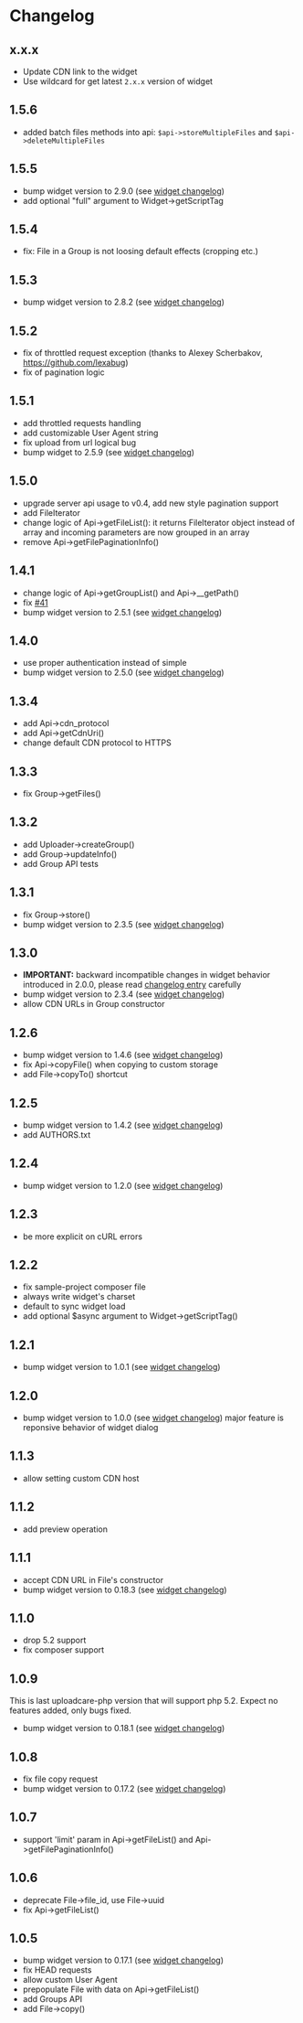 # Changelog

## x.x.x
- Update CDN link to the widget
- Use wildcard for get latest `2.x.x` version of widget

## 1.5.6
- added batch files methods into api: `$api->storeMultipleFiles` and `$api->deleteMultipleFiles`

## 1.5.5
- bump widget version to 2.9.0 (see [widget changelog][widget changelog])
- add optional "full" argument to Widget->getScriptTag

## 1.5.4
- fix: File in a Group is not loosing default effects (cropping etc.)

## 1.5.3
- bump widget version to 2.8.2 (see [widget changelog][widget changelog])

## 1.5.2
- fix of throttled request exception (thanks to Alexey Scherbakov, https://github.com/lexabug)
- fix of pagination logic

## 1.5.1
- add throttled requests handling
- add customizable User Agent string
- fix upload from url logical bug
- bump widget to 2.5.9 (see [widget changelog][widget changelog])

## 1.5.0
- upgrade server api usage to v0.4, add new style pagination support 
- add FileIterator
- change logic of Api->getFileList(): it returns FileIterator object instead of array
  and incoming parameters are now grouped in an array
- remove Api->getFilePaginationInfo()

## 1.4.1
- change logic of Api->getGroupList() and Api->__getPath()
- fix [#41](https://github.com/uploadcare/uploadcare-php/issues/41)
- bump widget version to 2.5.1 (see [widget changelog][widget changelog])

## 1.4.0
- use proper authentication instead of simple
- bump widget version to 2.5.0 (see [widget changelog][widget changelog])

## 1.3.4
- add Api->cdn_protocol
- add Api->getCdnUri()
- change default CDN protocol to HTTPS

## 1.3.3
- fix Group->getFiles()

## 1.3.2
- add Uploader->createGroup()
- add Group->updateInfo()
- add Group API tests

## 1.3.1
- fix Group->store()
- bump widget version to 2.3.5 (see [widget changelog][widget changelog])

## 1.3.0
- **IMPORTANT:** backward incompatible changes in widget behavior introduced in 2.0.0, please read
  [changelog entry](https://github.com/uploadcare/uploadcare-widget/blob/master/HISTORY.markdown#200-20022015)
  carefully
- bump widget version to 2.3.4 (see [widget changelog][widget changelog])
- allow CDN URLs in Group constructor

## 1.2.6
- bump widget version to 1.4.6 (see [widget changelog][widget changelog])
- fix Api->copyFile() when copying to custom storage
- add File->copyTo() shortcut

## 1.2.5
- bump widget version to 1.4.2 (see [widget changelog][widget changelog])
- add AUTHORS.txt

## 1.2.4
- bump widget version to 1.2.0 (see [widget changelog][widget changelog])

## 1.2.3
- be more explicit on cURL errors

## 1.2.2
- fix sample-project composer file
- always write widget's charset
- default to sync widget load
- add optional $async argument to Widget->getScriptTag()

## 1.2.1
- bump widget version to 1.0.1 (see [widget changelog][widget changelog])

## 1.2.0
- bump widget version to 1.0.0 (see [widget changelog][widget changelog])
    major feature is reponsive behavior of widget dialog

## 1.1.3
- allow setting custom CDN host

## 1.1.2
- add preview operation

## 1.1.1
- accept CDN URL in File's constructor
- bump widget version to 0.18.3 (see [widget changelog][widget changelog])

## 1.1.0
- drop 5.2 support
- fix composer support

## 1.0.9

This is last uploadcare-php version that will support php 5.2. Expect no features added, only bugs fixed.
- bump widget version to 0.18.1 (see [widget changelog][widget changelog])

## 1.0.8

- fix file copy request
- bump widget version to 0.17.2 (see [widget changelog][widget changelog])

## 1.0.7

- support 'limit' param in Api->getFileList() and Api->getFilePaginationInfo()

## 1.0.6

- deprecate File->file_id, use File->uuid
- fix Api->getFileList()

## 1.0.5

- bump widget version to 0.17.1 (see [widget changelog][widget changelog])
- fix HEAD requests
- allow custom User Agent
- prepopulate File with data on Api->getFileList()
- add Groups API
- add File->copy()

[widget changelog]: https://github.com/uploadcare/uploadcare-widget/blob/master/HISTORY.markdown
